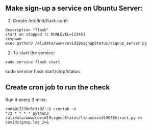 

## Make sign-up a service on Ubuntu Server:

1. Create /etc/init/flask.conf: 
```
description "flask"
start on stopped rc RUNLEVEL=[2345]
respawn
exec python3 /alidata/www/covid19signupStatus/signup_server.py
```

2. To start the service:
```
sudo service flask start
```
sudo service flask start/stop/status.

## Create cron job to run the check

Run it every 3 mins:
```
root@iZ238n5r3z9Z:~$ crontab -e
*/3 * * * * python3 /alidata/www/covid19signupStatus/linuxcovid19OSExtract.py >> covidsignup.log 2>&
```